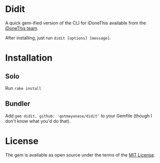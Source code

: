 # Didit

A quick gem-ified version of the CLI for iDoneThis available from the [iDoneThis team](https://github.com/idonethis/didit-cli-client).

After installing, just run `didit [options] [message]`.

# Installation

## Solo
Run `rake install`

## Bundler
Add `gem didit, github: 'gotmayonase/didit'` to your Gemfile (though I don't know what you'd do that).

# License

The gem is available as open source under the terms of the [MIT License](http://opensource.org/licenses/MIT).

